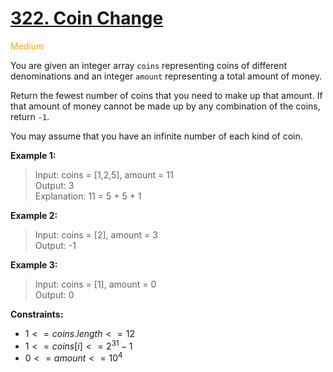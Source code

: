 # [322. Coin Change](https://leetcode.com/problems/coin-change/description/)

<span style="color:orange">Medium<span>

You are given an integer array `coins` representing coins of different denominations and an integer `amount` representing a total amount of money.

Return the fewest number of coins that you need to make up that amount. If that amount of money cannot be made up by any combination of the coins, return `-1`.

You may assume that you have an infinite number of each kind of coin.

 

**Example 1:**

> Input: coins = [1,2,5], amount = 11  
Output: 3  
Explanation: 11 = 5 + 5 + 1  

**Example 2:**

> Input: coins = [2], amount = 3  
Output: -1

**Example 3:**

> Input: coins = [1], amount = 0  
Output: 0
 

**Constraints:**

- $1 <= coins.length <= 12$
- $1 <= coins[i] <= 2^{31} - 1$
- $0 <= amount <= 10^4$